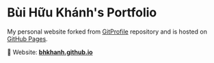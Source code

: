 # Bùi Hữu Khánh's Portfolio

My personal website forked from [GitProfile](https://github.com/arifszn/gitprofile) repository and is hosted on [GitHub Pages](https://pages.github.com/).

📌 Website: **[bhkhanh.github.io](https://bhkhanh.github.io)**
